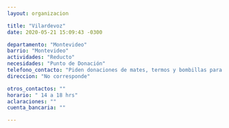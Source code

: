 ```yaml
---
layout: organizacion

title: "Vilardevoz"
date: 2020-05-21 15:09:43 -0300

departamento: "Montevideo"
barrio: "Montevideo"
actividades: "Reducto"
necesidades: "Punto de Donación"
telefono_contacto: "Piden donaciones de mates, termos y bombillas para refugiados."
direccion: "No corresponde"

otros_contactos: ""
horario: " 14 a 18 hrs"
aclaraciones: ""
cuenta_bancaria: ""

---
```

